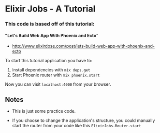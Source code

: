 # Elixir Jobs - A Tutorial

### This code is based off of this tutorial:
#### "Let's Build Web App With Phoenix and Ecto"
* http://www.elixirdose.com/post/lets-build-web-app-with-phoenix-and-ecto

To start this tutorial application you have to:

1. Install dependencies with `mix deps.get`
2. Start Phoenix router with `mix phoenix.start`

Now you can visit `localhost:4000` from your browser.


## Notes

* This is just some practice code.

* If you choose to change the application's structure, you could manually start the router from your code like this `ElixirJobs.Router.start`
